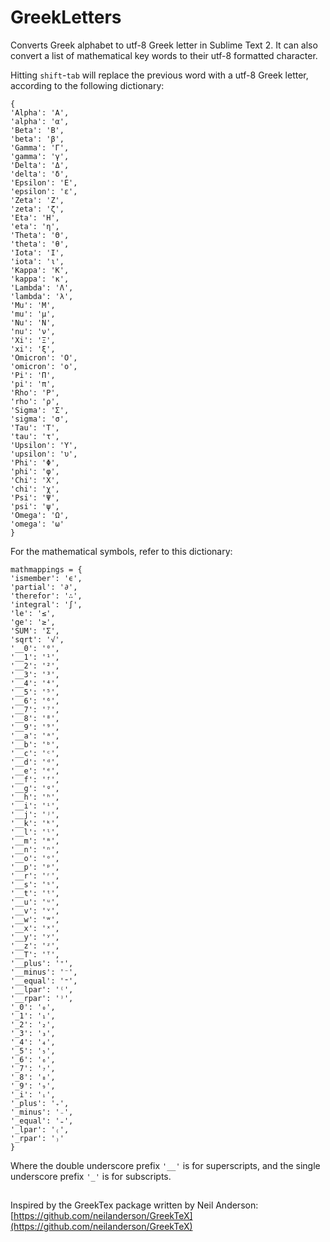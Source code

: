 GreekLetters
===========

Converts Greek alphabet to utf-8 Greek letter in Sublime Text 2. It can also convert a list of mathematical key words to their utf-8 formatted character.

Hitting `shift`-`tab` will replace the previous word with a utf-8 Greek letter, according to the following dictionary:

    {
	'Alpha': 'Α',
	'alpha': 'α',
	'Beta': 'Β',
	'beta': 'β',
	'Gamma': 'Γ',
	'gamma': 'γ',
	'Delta': 'Δ',
	'delta': 'δ',
	'Epsilon': 'Ε',
	'epsilon': 'ε',
	'Zeta': 'Ζ',
	'zeta': 'ζ',
	'Eta': 'Η',
	'eta': 'η',
	'Theta': 'Θ',
	'theta': 'θ',
	'Iota': 'Ι',
	'iota': 'ι',
	'Kappa': 'Κ',
	'kappa': 'κ',
	'Lambda': 'Λ',
	'lambda': 'λ',
	'Mu': 'Μ',
	'mu': 'μ',
	'Nu': 'Ν',
	'nu': 'ν',
	'Xi': 'Ξ',
	'xi': 'ξ',
	'Omicron': 'Ο',
	'omicron': 'ο',
	'Pi': 'Π',
	'pi': 'π',
	'Rho': 'Ρ',
	'rho': 'ρ',
	'Sigma': 'Σ',
	'sigma': 'σ',
	'Tau': 'Τ',
	'tau': 'τ',
	'Upsilon': 'Υ',
	'upsilon': 'υ',
	'Phi': 'Φ',
	'phi': 'φ',
	'Chi': 'Χ',
	'chi': 'χ',
	'Psi': 'Ψ',
	'psi': 'ψ',
	'Omega': 'Ω',
	'omega': 'ω'
	}

For the mathematical symbols, refer to this dictionary:

	mathmappings = {
	'ismember': 'ϵ',
	'partial': '∂',
	'therefor': '∴',
	'integral': '∫',
	'le': '≤',
	'ge': '≥',
	'SUM': 'Σ',
	'sqrt': '√',
	'__0': '⁰',
	'__1': '¹',
	'__2': '²',
	'__3': '³',
	'__4': '⁴',
	'__5': '⁵',
	'__6': '⁶',
	'__7': '⁷',
	'__8': '⁸',
	'__9': '⁹',
	'__a': 'ᵃ',
	'__b': 'ᵇ',
	'__c': 'ᶜ',
	'__d': 'ᵈ',
	'__e': 'ᵉ',
	'__f': 'ᶠ',
	'__g': 'ᵍ',
	'__h': 'ʰ',
	'__i': 'ⁱ',
	'__j': 'ʲ',
	'__k': 'ᵏ',
	'__l': 'ˡ',
	'__m': 'ᵐ',
	'__n': 'ⁿ',
	'__o': 'ᵒ',
	'__p': 'ᵖ',
	'__r': 'ʳ',
	'__s': 'ˢ',
	'__t': 'ᵗ',
	'__u': 'ᵘ',
	'__v': 'ᵛ',
	'__w': 'ʷ',
	'__x': 'ˣ',
	'__y': 'ʸ',
	'__z': 'ᶻ',
	'__T': 'ᵀ',
	'__plus': '⁺',
	'__minus': '⁻',
	'__equal': '⁼',
	'__lpar': '⁽',
	'__rpar': '⁾',
	'_0': '₀',
	'_1': '₁',
	'_2': '₂',
	'_3': '₃',
	'_4': '₄',
	'_5': '₅',
	'_6': '₆',
	'_7': '₇',
	'_8': '₈',
	'_9': '₉',
	'_i': 'ᵢ',
	'_plus': '₊',
	'_minus': '₋',
	'_equal': '₌',
	'_lpar': '₍',
	'_rpar': '₎'
	}

Where the double underscore prefix `'__'` is for superscripts, and the single underscore prefix `'_'` is for subscripts.

##

Inspired by the GreekTex package written by Neil Anderson: [https://github.com/neilanderson/GreekTeX](https://github.com/neilanderson/GreekTeX)